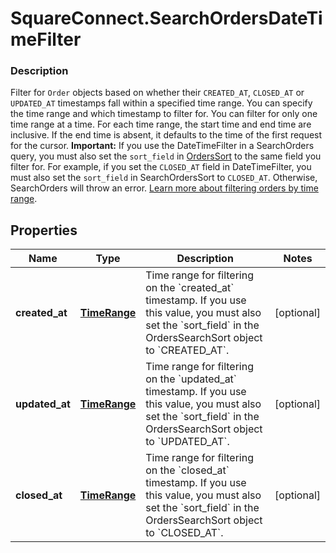 # SquareConnect.SearchOrdersDateTimeFilter

### Description

Filter for `Order` objects based on whether their `CREATED_AT`, `CLOSED_AT` or `UPDATED_AT` timestamps fall within a specified time range. You can specify the time range and which timestamp to filter for. You can filter for only one time range at a time.  For each time range, the start time and end time are inclusive. If the end time is absent, it defaults to the time of the first request for the cursor.  __Important:__ If you use the DateTimeFilter in a SearchOrders query, you must also set the `sort_field` in [OrdersSort](#type-searchorderordersort) to the same field you filter for. For example, if you set the `CLOSED_AT` field in DateTimeFilter, you must also set the `sort_field` in SearchOrdersSort to `CLOSED_AT`. Otherwise, SearchOrders will throw an error. [Learn more about filtering orders by time range](/orders-api/manage-orders#important-note-on-filtering-orders-by-time-range).

## Properties
Name | Type | Description | Notes
------------ | ------------- | ------------- | -------------
**created_at** | [**TimeRange**](TimeRange.md) | Time range for filtering on the &#x60;created_at&#x60; timestamp. If you use this value, you must also set the &#x60;sort_field&#x60; in the OrdersSearchSort object to &#x60;CREATED_AT&#x60;. | [optional] 
**updated_at** | [**TimeRange**](TimeRange.md) | Time range for filtering on the &#x60;updated_at&#x60; timestamp. If you use this value, you must also set the &#x60;sort_field&#x60; in the OrdersSearchSort object to &#x60;UPDATED_AT&#x60;. | [optional] 
**closed_at** | [**TimeRange**](TimeRange.md) | Time range for filtering on the &#x60;closed_at&#x60; timestamp. If you use this value, you must also set the &#x60;sort_field&#x60; in the OrdersSearchSort object to &#x60;CLOSED_AT&#x60;. | [optional] 


